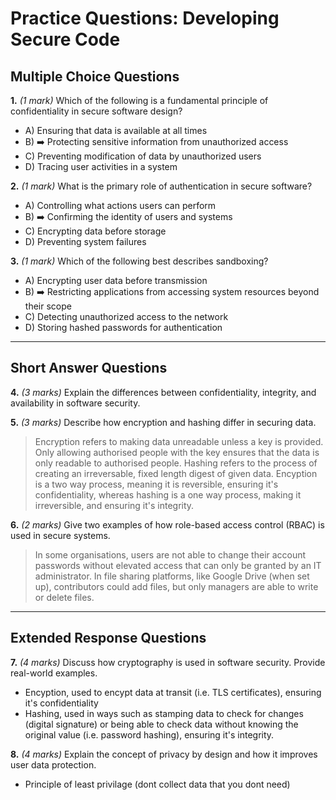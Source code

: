 # **Practice Questions: Developing Secure Code**

## **Multiple Choice Questions**

**1.** *(1 mark)* Which of the following is a fundamental principle of confidentiality in secure software design?  
   - A) Ensuring that data is available at all times  
   - B) ➡️ Protecting sensitive information from unauthorized access  
   - C) Preventing modification of data by unauthorized users  
   - D) Tracing user activities in a system  

**2.** *(1 mark)* What is the primary role of authentication in secure software?  
   - A) Controlling what actions users can perform  
   - B) ➡️ Confirming the identity of users and systems  
   - C) Encrypting data before storage  
   - D) Preventing system failures  

**3.** *(1 mark)* Which of the following best describes sandboxing?  
   - A) Encrypting user data before transmission  
   - B) ➡️ Restricting applications from accessing system resources beyond their scope  
   - C) Detecting unauthorized access to the network  
   - D) Storing hashed passwords for authentication  

---

## **Short Answer Questions**

**4.** *(3 marks)* Explain the differences between confidentiality, integrity, and availability in software security.  


**5.** *(3 marks)* Describe how encryption and hashing differ in securing data.  
> Encryption refers to making data unreadable unless a key is provided. Only allowing authorised people with the key ensures that the data is only readable to authorised people. Hashing refers to the process of creating an irreversable, fixed length digest of given data. Encyption is a two way process, meaning it is reversible, ensuring it's confidentiality, whereas hashing is a one way process, making it irreversible, and ensuring it's integrity.



**6.** *(2 marks)* Give two examples of how role-based access control (RBAC) is used in secure systems.  
> In some organisations, users are not able to change their account passwords without elevated access that can only be granted by an IT administrator. In file sharing platforms, like Google Drive (when set up), contributors could add files, but only managers are able to write or delete files.

---

## **Extended Response Questions**

**7.** *(4 marks)* Discuss how cryptography is used in software security. Provide real-world examples.  
- Encyption, used to encypt data at transit (i.e. TLS certificates), ensuring it's confidentiality 
- Hashing, used in ways such as stamping data to check for changes (digital signature) or being able to check data without knowing the original value (i.e. password hashing), ensuring it's integrity.


**8.** *(4 marks)* Explain the concept of privacy by design and how it improves user data protection.  
- Principle of least privilage (dont collect data that you dont need)











